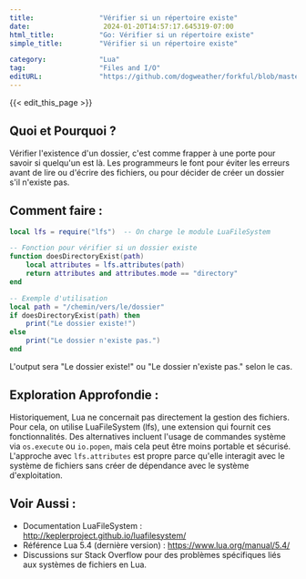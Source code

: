 ```yaml
---
title:                "Vérifier si un répertoire existe"
date:                  2024-01-20T14:57:17.645319-07:00
html_title:           "Go: Vérifier si un répertoire existe"
simple_title:         "Vérifier si un répertoire existe"

category:             "Lua"
tag:                  "Files and I/O"
editURL:              "https://github.com/dogweather/forkful/blob/master/content/fr/lua/checking-if-a-directory-exists.md"
---
```


{{< edit_this_page >}}

## Quoi et Pourquoi ?
Vérifier l'existence d'un dossier, c'est comme frapper à une porte pour savoir si quelqu'un est là. Les programmeurs le font pour éviter les erreurs avant de lire ou d'écrire des fichiers, ou pour décider de créer un dossier s'il n'existe pas.

## Comment faire :
```Lua
local lfs = require("lfs")  -- On charge le module LuaFileSystem

-- Fonction pour vérifier si un dossier existe
function doesDirectoryExist(path)
    local attributes = lfs.attributes(path)
    return attributes and attributes.mode == "directory"
end

-- Exemple d'utilisation
local path = "/chemin/vers/le/dossier"
if doesDirectoryExist(path) then
    print("Le dossier existe!")
else
    print("Le dossier n'existe pas.")
end
```
L'output sera "Le dossier existe!" ou "Le dossier n'existe pas." selon le cas.

## Exploration Approfondie :
Historiquement, Lua ne concernait pas directement la gestion des fichiers. Pour cela, on utilise LuaFileSystem (lfs), une extension qui fournit ces fonctionnalités. Des alternatives incluent l'usage de commandes système via `os.execute` ou `io.popen`, mais cela peut être moins portable et sécurisé. L'approche avec `lfs.attributes` est propre parce qu'elle interagit avec le système de fichiers sans créer de dépendance avec le système d'exploitation.

## Voir Aussi :
- Documentation LuaFileSystem : http://keplerproject.github.io/luafilesystem/
- Référence Lua 5.4 (dernière version) : https://www.lua.org/manual/5.4/
- Discussions sur Stack Overflow pour des problèmes spécifiques liés aux systèmes de fichiers en Lua.
